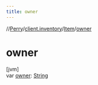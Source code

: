 ```yaml
---
title: owner
---
```

//[Perry](../../../index.html)/[client.inventory](../index.html)/[Item](index.html)/[owner](owner.html)



# owner



[jvm]\
var [owner](owner.html): [String](https://kotlinlang.org/api/latest/jvm/stdlib/kotlin/-string/index.html)




